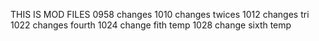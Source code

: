 THIS IS MOD FILES
0958 changes
1010 changes twices
1012 changes tri
1022 changes fourth
1024 change fith temp 
1028 change sixth temp 
